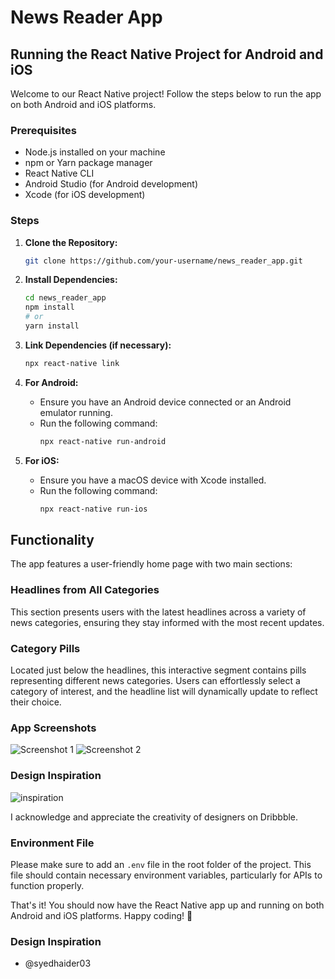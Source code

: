 # News Reader App

## Running the React Native Project for Android and iOS

Welcome to our React Native project! Follow the steps below to run the app on both Android and iOS platforms.

### Prerequisites
- Node.js installed on your machine
- npm or Yarn package manager
- React Native CLI
- Android Studio (for Android development)
- Xcode (for iOS development)

### Steps

1. **Clone the Repository:**
   ```bash
   git clone https://github.com/your-username/news_reader_app.git
   ```

2. **Install Dependencies:**
   ```bash
   cd news_reader_app
   npm install
   # or
   yarn install
   ```

3. **Link Dependencies (if necessary):**
   ```bash
   npx react-native link
   ```

4. **For Android:**
   - Ensure you have an Android device connected or an Android emulator running.
   - Run the following command:
     ```bash
     npx react-native run-android
     ```

5. **For iOS:**
   - Ensure you have a macOS device with Xcode installed.
   - Run the following command:
     ```bash
     npx react-native run-ios
     ```

## Functionality

The app features a user-friendly home page with two main sections:

### Headlines from All Categories

This section presents users with the latest headlines across a variety of news categories, ensuring they stay informed with the most recent updates.

### Category Pills

Located just below the headlines, this interactive segment contains pills representing different news categories. Users can effortlessly select a category of interest, and the headline list will dynamically update to reflect their choice.

### App Screenshots

![Screenshot 1](screenshots/screenshot1.png)
![Screenshot 2](screenshots/screenshot2.png)

### Design Inspiration
![inspiration](screenshots/inspiration.png)

I acknowledge and appreciate the creativity of designers on Dribbble.

### Environment File

Please make sure to add an `.env` file in the root folder of the project. This file should contain necessary environment variables, particularly for APIs to function properly.

That's it! You should now have the React Native app up and running on both Android and iOS platforms. Happy coding! 🚀

### Design Inspiration
- @syedhaider03